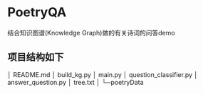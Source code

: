 # PoetryQA
结合知识图谱(Knowledge Graph)做的有关诗词的问答demo

## 项目结构如下
│  README.md
│  build_kg.py
│  main.py
│  question_classifier.py
│  answer_question.py
│  tree.txt
│
└─poetryData